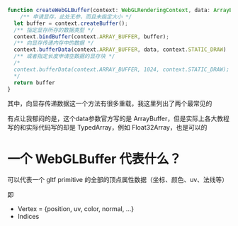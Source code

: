 ``` ts
function createWebGLBuffer(context: WebGLRenderingContext, data: ArrayBuffer) {
	/** 申请显存，此处无参，而且未指定大小 */
  let buffer = context.createBuffer();
  /** 指定显存所存的数据类型 */
  context.bindBuffer(context.ARRAY_BUFFER, buffer);
  /** 向显存传递内存中的数据 */
  context.bufferData(context.ARRAY_BUFFER, data, context.STATIC_DRAW)
  /** 或者指定长度申请空数据的显存块 */
  /*
  context.bufferData(context.ARRAY_BUFFER, 1024, context.STATIC_DRAW);
  */
  return buffer
}
```



其中，向显存传递数据这一个方法有很多重载，我这里列出了两个最常见的

有点让我郁闷的是，这个data参数官方写的是 ArrayBuffer，但是实际上各大教程写的和实际代码写的却是 TypedArray，例如 Float32Array，也是可以的

# 一个 WebGLBuffer 代表什么？

可以代表一个 gltf primitive 的全部的顶点属性数据（坐标、颜色、uv、法线等）

即

- Vertex = {position, uv, color, normal, ...}
- Indices

